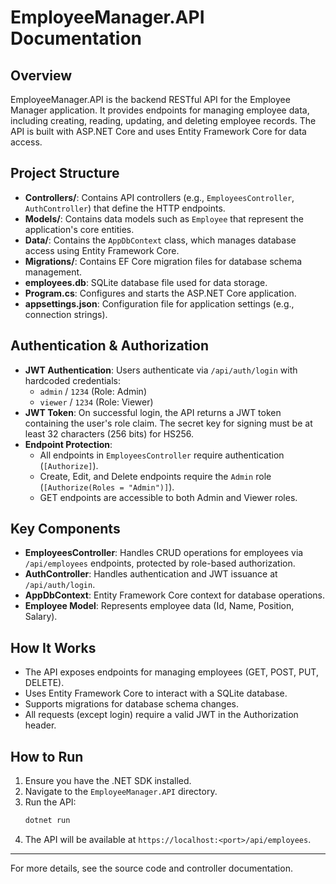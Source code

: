 # EmployeeManager.API Documentation

## Overview
EmployeeManager.API is the backend RESTful API for the Employee Manager application. It provides endpoints for managing employee data, including creating, reading, updating, and deleting employee records. The API is built with ASP.NET Core and uses Entity Framework Core for data access.

## Project Structure
- **Controllers/**: Contains API controllers (e.g., `EmployeesController`, `AuthController`) that define the HTTP endpoints.
- **Models/**: Contains data models such as `Employee` that represent the application's core entities.
- **Data/**: Contains the `AppDbContext` class, which manages database access using Entity Framework Core.
- **Migrations/**: Contains EF Core migration files for database schema management.
- **employees.db**: SQLite database file used for data storage.
- **Program.cs**: Configures and starts the ASP.NET Core application.
- **appsettings.json**: Configuration file for application settings (e.g., connection strings).

## Authentication & Authorization
- **JWT Authentication**: Users authenticate via `/api/auth/login` with hardcoded credentials:
  - `admin` / `1234` (Role: Admin)
  - `viewer` / `1234` (Role: Viewer)
- **JWT Token**: On successful login, the API returns a JWT token containing the user's role claim. The secret key for signing must be at least 32 characters (256 bits) for HS256.
- **Endpoint Protection**:
  - All endpoints in `EmployeesController` require authentication (`[Authorize]`).
  - Create, Edit, and Delete endpoints require the `Admin` role (`[Authorize(Roles = "Admin")]`).
  - GET endpoints are accessible to both Admin and Viewer roles.

## Key Components
- **EmployeesController**: Handles CRUD operations for employees via `/api/employees` endpoints, protected by role-based authorization.
- **AuthController**: Handles authentication and JWT issuance at `/api/auth/login`.
- **AppDbContext**: Entity Framework Core context for database operations.
- **Employee Model**: Represents employee data (Id, Name, Position, Salary).

## How It Works
- The API exposes endpoints for managing employees (GET, POST, PUT, DELETE).
- Uses Entity Framework Core to interact with a SQLite database.
- Supports migrations for database schema changes.
- All requests (except login) require a valid JWT in the Authorization header.

## How to Run
1. Ensure you have the .NET SDK installed.
2. Navigate to the `EmployeeManager.API` directory.
3. Run the API:
   ```sh
   dotnet run
   ```
4. The API will be available at `https://localhost:<port>/api/employees`.

---
For more details, see the source code and controller documentation. 